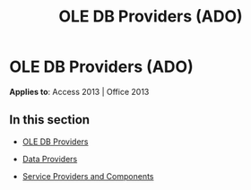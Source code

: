 ﻿---
title: OLE DB Providers (ADO)
TOCTitle: OLE DB Providers
ms:assetid: 7d4a2248-a7fe-40bf-9fc5-317a9537278f
ms:mtpsurl: https://msdn.microsoft.com/library/JJ249524(v=office.15)
ms:contentKeyID: 48545850
ms.date: 09/18/2015
mtps_version: v=office.15
---

# OLE DB Providers (ADO)


**Applies to**: Access 2013 | Office 2013

## In this section

  - [OLE DB Providers](ole-db-providers.md)

  - [Data Providers](data-providers.md)

  - [Service Providers and Components](service-providers-and-components.md)

